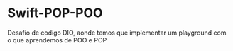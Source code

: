 # Swift-POP-POO
Desafio de codigo DIO, aonde temos que implementar um playground com o que aprendemos de POO e POP
